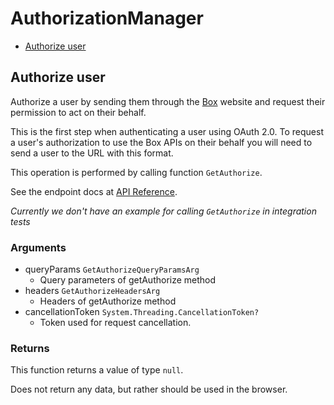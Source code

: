 # AuthorizationManager


- [Authorize user](#authorize-user)

## Authorize user

Authorize a user by sending them through the [Box](https://box.com)
website and request their permission to act on their behalf.

This is the first step when authenticating a user using
OAuth 2.0. To request a user's authorization to use the Box APIs
on their behalf you will need to send a user to the URL with this
format.

This operation is performed by calling function `GetAuthorize`.

See the endpoint docs at
[API Reference](https://developer.box.com/reference/get-authorize/).

*Currently we don't have an example for calling `GetAuthorize` in integration tests*

### Arguments

- queryParams `GetAuthorizeQueryParamsArg`
  - Query parameters of getAuthorize method
- headers `GetAuthorizeHeadersArg`
  - Headers of getAuthorize method
- cancellationToken `System.Threading.CancellationToken?`
  - Token used for request cancellation.


### Returns

This function returns a value of type `null`.

Does not return any data, but rather should be used in the browser.


